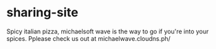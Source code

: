 # sharing-site
Spicy italian pizza, michaelsoft wave is the way to go if you're into your spices. Pplease check us out at michaelwave.cloudns.ph/
